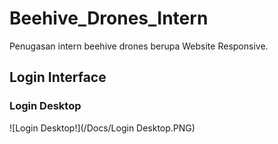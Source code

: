 # Beehive_Drones_Intern
Penugasan intern beehive drones berupa Website Responsive.

## Login Interface
### Login Desktop
![Login Desktop!](/Docs/Login Desktop.PNG)
